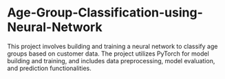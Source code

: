 # Age-Group-Classification-using-Neural-Network
This project involves building and training a neural network to classify age groups based on customer data. The project utilizes PyTorch for model building and training, and includes data preprocessing, model evaluation, and prediction functionalities.
